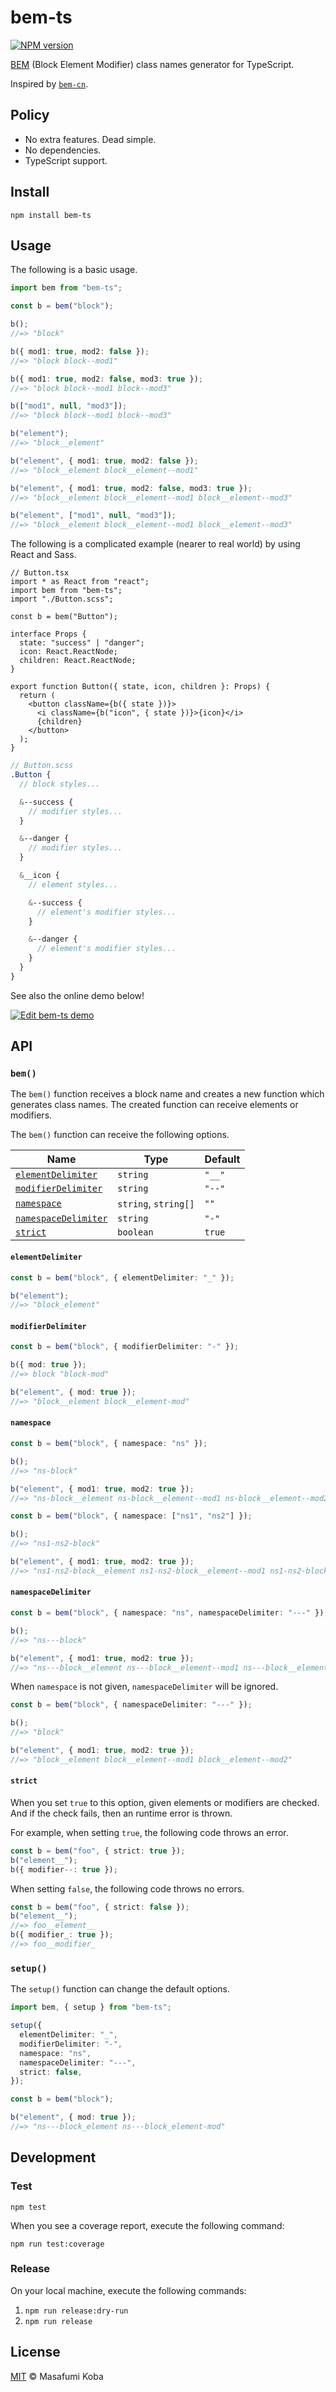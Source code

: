 # bem-ts

[![NPM version](https://img.shields.io/npm/v/bem-ts.svg)](https://npm.im/bem-ts)

[BEM](http://getbem.com/) (Block Element Modifier) class names generator for TypeScript.

Inspired by [`bem-cn`](https://npm.im/bem-cn).

## Policy

- No extra features. Dead simple.
- No dependencies.
- TypeScript support.

## Install

```shell
npm install bem-ts
```

## Usage

The following is a basic usage.

```ts
import bem from "bem-ts";

const b = bem("block");

b();
//=> "block"

b({ mod1: true, mod2: false });
//=> "block block--mod1"

b({ mod1: true, mod2: false, mod3: true });
//=> "block block--mod1 block--mod3"

b(["mod1", null, "mod3"]);
//=> "block block--mod1 block--mod3"

b("element");
//=> "block__element"

b("element", { mod1: true, mod2: false });
//=> "block__element block__element--mod1"

b("element", { mod1: true, mod2: false, mod3: true });
//=> "block__element block__element--mod1 block__element--mod3"

b("element", ["mod1", null, "mod3"]);
//=> "block__element block__element--mod1 block__element--mod3"
```

The following is a complicated example (nearer to real world) by using React and Sass.

```tsx
// Button.tsx
import * as React from "react";
import bem from "bem-ts";
import "./Button.scss";

const b = bem("Button");

interface Props {
  state: "success" | "danger";
  icon: React.ReactNode;
  children: React.ReactNode;
}

export function Button({ state, icon, children }: Props) {
  return (
    <button className={b({ state })}>
      <i className={b("icon", { state })}>{icon}</i>
      {children}
    </button>
  );
}
```

```scss
// Button.scss
.Button {
  // block styles...

  &--success {
    // modifier styles...
  }

  &--danger {
    // modifier styles...
  }

  &__icon {
    // element styles...

    &--success {
      // element's modifier styles...
    }

    &--danger {
      // element's modifier styles...
    }
  }
}
```

See also the online demo below!

[![Edit bem-ts demo](https://codesandbox.io/static/img/play-codesandbox.svg)](https://codesandbox.io/s/kxymx2r2z5)

## API

### `bem()`

The `bem()` function receives a block name and creates a new function which generates class names. The created function can receive elements or modifiers.

The `bem()` function can receive the following options.

| Name                                        | Type                 | Default |
| ------------------------------------------- | -------------------- | ------- |
| [`elementDelimiter`](#elementdelimiter)     | `string`             | `"__"`  |
| [`modifierDelimiter`](#modifierdelimiter)   | `string`             | `"--"`  |
| [`namespace`](#namespace)                   | `string`, `string[]` | `""`    |
| [`namespaceDelimiter`](#namespacedelimiter) | `string`             | `"-"`   |
| [`strict`](#strict)                         | `boolean`            | `true`  |

#### `elementDelimiter`

```ts
const b = bem("block", { elementDelimiter: "_" });

b("element");
//=> "block_element"
```

#### `modifierDelimiter`

```ts
const b = bem("block", { modifierDelimiter: "-" });

b({ mod: true });
//=> block "block-mod"

b("element", { mod: true });
//=> "block__element block__element-mod"
```

#### `namespace`

```ts
const b = bem("block", { namespace: "ns" });

b();
//=> "ns-block"

b("element", { mod1: true, mod2: true });
//=> "ns-block__element ns-block__element--mod1 ns-block__element--mod2"
```

```ts
const b = bem("block", { namespace: ["ns1", "ns2"] });

b();
//=> "ns1-ns2-block"

b("element", { mod1: true, mod2: true });
//=> "ns1-ns2-block__element ns1-ns2-block__element--mod1 ns1-ns2-block__element--mod2"
```

#### `namespaceDelimiter`

```ts
const b = bem("block", { namespace: "ns", namespaceDelimiter: "---" });

b();
//=> "ns---block"

b("element", { mod1: true, mod2: true });
//=> "ns---block__element ns---block__element--mod1 ns---block__element--mod2"
```

When `namespace` is not given, `namespaceDelimiter` will be ignored.

```ts
const b = bem("block", { namespaceDelimiter: "---" });

b();
//=> "block"

b("element", { mod1: true, mod2: true });
//=> "block__element block__element--mod1 block__element--mod2"
```

#### `strict`

When you set `true` to this option, given elements or modifiers are checked.
And if the check fails, then an runtime error is thrown.

For example, when setting `true`, the following code throws an error.

```ts
const b = bem("foo", { strict: true });
b("element__");
b({ modifier--: true });
```

When setting `false`, the following code throws no errors.

```ts
const b = bem("foo", { strict: false });
b("element__");
//=> foo__element__
b({ modifier_: true });
//=> foo__modifier_
```

### `setup()`

The `setup()` function can change the default options.

```ts
import bem, { setup } from "bem-ts";

setup({
  elementDelimiter: "_",
  modifierDelimiter: "-",
  namespace: "ns",
  namespaceDelimiter: "---",
  strict: false,
});

const b = bem("block");

b("element", { mod: true });
//=> "ns---block_element ns---block_element-mod"
```

## Development

### Test

    npm test

When you see a coverage report, execute the following command:

    npm run test:coverage

### Release

On your local machine, execute the following commands:

1.  `npm run release:dry-run`
2.  `npm run release`

## License

[MIT](LICENSE) © Masafumi Koba
